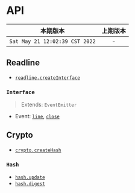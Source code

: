 # API

|本期版本| 上期版本 
|:---:|:---:
`Sat May 21 12:02:39 CST 2022` | -






## Readline

* [`readline.createInterface`](https://nodejs.org/dist/latest-v16.x/docs/api/readline.html#readlinecreateinterfaceoptions)

### `Interface`

> Extends: `EventEmitter`

* Event: [`line`](https://nodejs.org/dist/latest-v16.x/docs/api/readline.html#event-line), [`close`](https://nodejs.org/dist/latest-v16.x/docs/api/readline.html#event-close)

## Crypto

* [`crypto.createHash`](https://nodejs.org/dist/latest-v16.x/docs/api/crypto.html#cryptocreatehashalgorithm-options)

### `Hash`

* [`hash.update`](https://nodejs.org/dist/latest-v16.x/docs/api/crypto.html#hashupdatedata-inputencoding)
* [`hash.digest`](https://nodejs.org/dist/latest-v16.x/docs/api/crypto.html#hashdigestencoding)